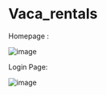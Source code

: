 # Vaca_rentals

Homepage :


![image](https://github.com/Vishalr32/Vaca_rentals/assets/75670364/63282add-1120-4890-adf9-3e9236931c8c)


Login Page:


![image](https://github.com/Vishalr32/Vaca_rentals/assets/75670364/f101142e-9cec-4d8f-af32-4b5a31925a05)

